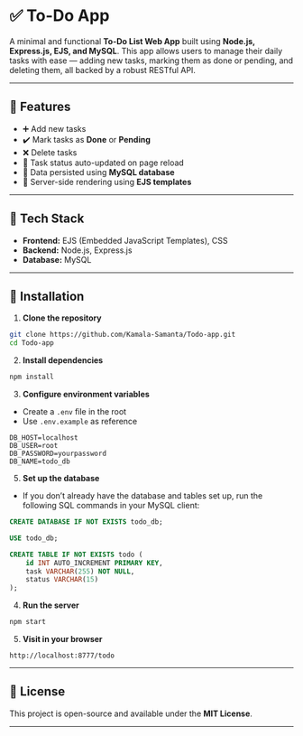 # ✅ To-Do App

A minimal and functional **To-Do List Web App** built using **Node.js, Express.js, EJS, and MySQL**. This app allows users to manage their daily tasks with ease — adding new tasks, marking them as done or pending, and deleting them, all backed by a robust RESTful API.

---

## 🚀 Features
- ➕ Add new tasks
- ✔️ Mark tasks as **Done** or **Pending**
- ❌ Delete tasks
- 📃 Task status auto-updated on page reload
- 📂 Data persisted using **MySQL database**
- 🧠 Server-side rendering using **EJS templates**

---

## 🔧 Tech Stack
- **Frontend:** EJS (Embedded JavaScript Templates), CSS
- **Backend:** Node.js, Express.js
- **Database:** MySQL

---

## 🔧 Installation

1. **Clone the repository**
```sh
git clone https://github.com/Kamala-Samanta/Todo-app.git
cd Todo-app
```

2. **Install dependencies**
```sh
npm install
```

3. **Configure environment variables**
- Create a `.env` file in the root
- Use `.env.example` as reference
```env
DB_HOST=localhost
DB_USER=root
DB_PASSWORD=yourpassword
DB_NAME=todo_db
```

5. **Set up the database**
- If you don’t already have the database and tables set up, run the following SQL commands in your MySQL client:
```sql
CREATE DATABASE IF NOT EXISTS todo_db;

USE todo_db;

CREATE TABLE IF NOT EXISTS todo (
    id INT AUTO_INCREMENT PRIMARY KEY,
    task VARCHAR(255) NOT NULL,
    status VARCHAR(15)
);
```

4. **Run the server**
```sh
npm start
```

5. **Visit in your browser**
```
http://localhost:8777/todo
```
---

## 📜 License
This project is open-source and available under the **MIT License**.

---
